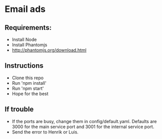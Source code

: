 # Email ads

## Requirements:
- Install Node
- Install Phantomjs
- http://phantomjs.org/download.html

## Instructions
- Clone this repo
- Run 'npm install'
- Run 'npm start'
- Hope for the best

## If trouble
- If the ports are busy, change them in config/default.yaml. Defaults are 3000 for the main service port and 3001 for the internal service port.
- Send the error to Henrik or Luis.